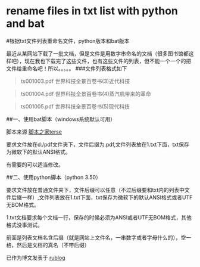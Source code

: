 # rename files in txt list with python and bat
#根据txt文件列表重命名文件，python版本和bat版本

最近从某网站下载了一批文档，但是文件是用数字串命名的文档（很多图书馆都这样吧），现在我也下载完了这些文件，也有这些文件的列表，但不能一个一个的把文件给重命名吧！所以。。。。。
###文件列表格式如下
>ts001003.pdf 世界科技全景百卷书(3)近代科技
  
  
>ts001004.pdf 世界科技全景百卷书(4)蒸汽机带来的革命
  
  
>ts001005.pdf 世界科技全景百卷书(5)现代科技

##一、使用bat脚本（windows系统默认可用）
  
  
脚本来源 [脚本之家terse](http://www.bathome.net/thread-15815-1-1.html)
  
要求文件放在d:/pdf文件夹下，文件后缀为.pdf,文件列表放在1.txt下面，txt保存为微软下的默认ANSI格式。
  
  
有需要的可以适当修改。
  
##二、使用python脚本（python 3.50）
  
要求文件放在普通文件夹下，文件后缀可以任意（不过后缀要和txt内的列表中文件后缀一样）,文件列表放在1.txt下面，txt保存为微软下的默认ANSI格式或者UTF无BOM格式。
  
1.txt文档要求每个文档一行，保存的时候必须为ANSI或者UTF无BOM格式，其他格式没事测试。
  
前面是列表文档名含后缀（就是网站上文件名，一串数字或者字母什么的），空一格，然后是文档的真名（不带后缀）
  
已作为博文发表于 [rublog](http://www.5169.info/motion/bat-he-python-pi-liang-zhong-ming-ming-wen-jian.html)